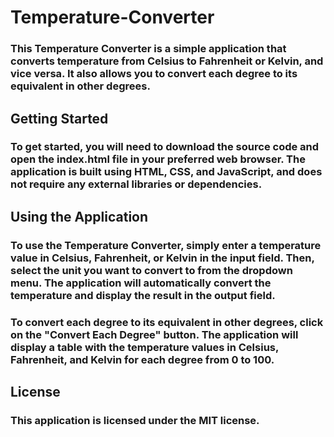 # Temperature-Converter
### This Temperature Converter is a simple application that converts temperature from Celsius to Fahrenheit or Kelvin, and vice versa. It also allows you to convert each degree to its equivalent in other degrees.

## Getting Started
### To get started, you will need to download the source code and open the index.html file in your preferred web browser. The application is built using HTML, CSS, and JavaScript, and does not require any external libraries or dependencies.

## Using the Application
### To use the Temperature Converter, simply enter a temperature value in Celsius, Fahrenheit, or Kelvin in the input field. Then, select the unit you want to convert to from the dropdown menu. The application will automatically convert the temperature and display the result in the output field.

### To convert each degree to its equivalent in other degrees, click on the "Convert Each Degree" button. The application will display a table with the temperature values in Celsius, Fahrenheit, and Kelvin for each degree from 0 to 100.

## License
### This application is licensed under the MIT license.
